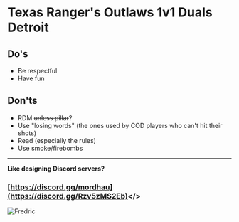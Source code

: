 # Texas Ranger's Outlaws **1v1 Duals Detroit**

## Do's
- Be respectful
- Have fun

## Don'ts
- RDM <s>unless pillar</s>?
- Use "losing words" (the ones used by COD players who can't hit their shots)
- Read (especially the rules)
- Use smoke/firebombs

---

**Like designing Discord servers?**

### <a id="[Help Wanted! - Texas Ranger's Discord]">[https://discord.gg/mordhau](https://discord.gg/Rzv5zMS2Eb)</>

![Fredric](https://media.discordapp.net/attachments/1425507838385721395/1425523825197711400/k9wl9ypumyp31.png)

